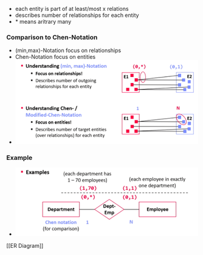 + each entity is part of at least/most x relations
+ describes number of relationships for each entity
+ \* means aritrary many 

### Comparison to Chen-Notation
+ (min,max)-Notation focus on relationships
+ Chen-Notation focus on entities
+ ![](../../../../z_images/Pasted%20image%2020220315121456.png)

### Example
+ ![](../../../../z_images/Pasted%20image%2020220315121315.png)

[[ER Diagram]]